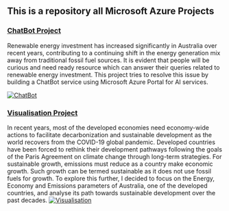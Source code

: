 ## This is a repository all Microsoft Azure Projects 

### [ChatBot Project](https://github.com/maheshhase/Microsoft-Azure-Projects/tree/main/ChatBot "ChatBot Project")

Renewable energy investment has increased significantly in Australia over recent years, contributing to a continuing shift in the energy generation mix away from traditional fossil fuel sources. It is evident that people will be curious and need ready resource which can answer their queries related to renewable energy investment. This project tries to resolve this issue by building a ChatBot service using Microsoft Azure Portal for AI services.

[![ChatBot](https://raw.githubusercontent.com/maheshhase/Microsoft-Azure-Projects/main/ChatBot/Images/chatbot.png "ChatBot")](https://raw.githubusercontent.com/maheshhase/Microsoft-Azure-Projects/main/ChatBot/Images/chatbot.png "ChatBot")


### [Visualisation Project](https://github.com/maheshhase/Microsoft-Azure-Projects/tree/main/Visualisation "Visualisation Project")

In recent years, most of the developed economies need economy-wide actions to facilitate decarbonization and sustainable development as the world recovers from the COVID-19 global pandemic. Developed countries have been forced to rethink their development pathways following the goals of the Paris Agreement on climate change through long-term strategies.
For sustainable growth, emissions must reduce as a country make economic growth. Such growth can be termed sustainable as it does not use fossil fuels for growth. To explore this further, I decided to focus on the Energy, Economy and Emissions parameters of Australia, one of the developed countries, and analyse its path towards sustainable development over the past decades. 
[![Visualisation](https://blueandgreentomorrow.com/wp-content/uploads/2018/10/eco-investing.jpg "Visualisation")](https://blueandgreentomorrow.com/wp-content/uploads/2018/10/eco-investing.jpg "Visualisation")
